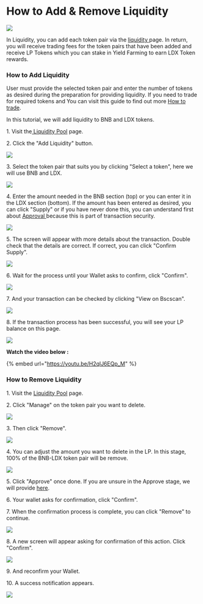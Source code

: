 # How to Add & Remove Liquidity

![](../../.gitbook/assets/8.-how-to-add-\_-remove-liquidity.svg)

In Liquidity, you can add each token pair via the [liquidity ](https://swap.litedex.io/#/swap)page. In return, you will receive trading fees for the token pairs that have been added and receive LP Tokens which you can stake in Yield Farming to earn LDX Token rewards.

### **How to Add Liquidity**

User must provide the selected token pair and enter the number of tokens as desired during the preparation for providing liquidity. If you need to trade for required tokens and You can visit this guide to find out more [How to trade](how-to-trade.md).

In this tutorial, we will add liquidity to BNB and LDX tokens.

1\. Visit the[ Liquidity Pool](https://swap.litedex.io/#/pool) page.

2\. Click the "Add Liquidity" button.

![](https://gblobscdn.gitbook.com/assets%2F-Mfq-xr1Ba1zZ4TSvXC0%2F-Mh2DdTJRJSE6iZORIeM%2F-Mh2F9KVYZQ31kmkxqlN%2F56316DF2-AE26-4716-A921-CE3B43F7DF66\_4\_5005\_c.jpeg?alt=media\&token=d93e4299-aa68-4fef-a9c3-87249af6f4c4)

3\. Select the token pair that suits you by clicking "Select a token", here we will use BNB and LDX.

![](https://gblobscdn.gitbook.com/assets%2F-Mfq-xr1Ba1zZ4TSvXC0%2F-Mh1TmElVDw8pf7WOiUU%2F-Mh1zTPMJVX-VFgj8lmC%2F0A65B666-BE7F-40CE-AA1B-BFAD94FD9910\_1\_105\_c.jpeg?alt=media\&token=3948fe92-a0f1-45f4-a3d7-ed24d0c5d452)

4\. Enter the amount needed in the BNB section (top) or you can enter it in the LDX section (bottom). If the amount has been entered as desired, you can click "Supply" or if you have never done this, you can understand first about [Approval ](../../get-started/approval-introduction.md)because this is part of transaction security.

![](https://gblobscdn.gitbook.com/assets%2F-Mfq-xr1Ba1zZ4TSvXC0%2F-Mh1TmElVDw8pf7WOiUU%2F-Mh2-jUBQa-sVnKoDMeS%2FEF194B04-548B-4A96-9227-741E421FA2D4\_1\_105\_c.jpeg?alt=media\&token=d83f6f60-0a3d-467f-a0ad-dfd33c65c4f0)

5\. The screen will appear with more details about the transaction. Double check that the details are correct. If correct, you can click "Confirm Supply".

![](../../.gitbook/assets/1725172E-1587-415F-973D-6FE8983A2179\_1\_201\_a.jpeg)

6\. Wait for the process until your Wallet asks to confirm, click "Confirm".

![](https://gblobscdn.gitbook.com/assets%2F-Mfq-xr1Ba1zZ4TSvXC0%2F-Mh1TmElVDw8pf7WOiUU%2F-Mh21bRAKtlGn2H76zqM%2F064F2C87-5375-46A4-99F3-18D2407A9EBE\_1\_201\_a.jpeg?alt=media\&token=1f2e4a39-4d0c-4a53-8f4d-376928a40bea)

7\. And your transaction can be checked by clicking "View on Bscscan".

![](https://gblobscdn.gitbook.com/assets%2F-Mfq-xr1Ba1zZ4TSvXC0%2F-Mh1TmElVDw8pf7WOiUU%2F-Mh2235Nwu4IQxpy\_637%2F6847D8C7-4AF6-4AAF-AA75-01A47319830D\_1\_201\_a.jpeg?alt=media\&token=18801b7a-fe6f-4a27-aa50-f78dd7bf5745)

8\. If the transaction process has been successful, you will see your LP balance on this page.

![](https://gblobscdn.gitbook.com/assets%2F-Mfq-xr1Ba1zZ4TSvXC0%2F-Mh1TmElVDw8pf7WOiUU%2F-Mh234RRLUE2ZnW4yw4o%2FD755D3E8-AFB1-4781-812A-650138F87A86\_1\_201\_a.jpeg?alt=media\&token=a0ff3fb1-6ab3-43de-a9f6-dbc92597b5d0)

**Watch the video below :**

{% embed url="https://youtu.be/H2qlJ6EQp_M" %}

### **How to Remove Liquidity**

1\. Visit the [Liquidity Pool](https://swap.litedex.io/#/pool) page.

2\. Click "Manage" on the token pair you want to delete.

![](https://gblobscdn.gitbook.com/assets%2F-Mfq-xr1Ba1zZ4TSvXC0%2F-Mh1TmElVDw8pf7WOiUU%2F-Mh25ebYnEIXxdKcYdaw%2FD954EE0D-6F51-4087-A429-1C0C7F67A5B3\_1\_201\_a.jpeg?alt=media\&token=618fef51-853e-407f-9206-a8d28fd3f9f0)

3\. Then click "Remove".

![](https://gblobscdn.gitbook.com/assets%2F-Mfq-xr1Ba1zZ4TSvXC0%2F-Mh1TmElVDw8pf7WOiUU%2F-Mh2625vCmzERRE66-29%2FD755D3E8-AFB1-4781-812A-650138F87A86\_1\_201\_a.jpeg?alt=media\&token=b43ea1dd-e687-4fae-994d-ab8eecf6c352)

4\. You can adjust the amount you want to delete in the LP. In this stage, 100% of the BNB-LDX token pair will be remove.

![](https://gblobscdn.gitbook.com/assets%2F-Mfq-xr1Ba1zZ4TSvXC0%2F-Mh1TmElVDw8pf7WOiUU%2F-Mh26fUo8lYwB3X0HkJq%2F843F61D1-3974-456C-92F4-B7C85900C279\_1\_105\_c.jpeg?alt=media\&token=9d38f823-5702-4c9d-8f30-98cf51212bca)

5\. Click "Approve" once done. If you are unsure in the Approve stage, we will provide [here](../../get-started/approval-introduction.md).

6\. Your wallet asks for confirmation, click "Confirm".

7\. When the confirmation process is complete, you can click "Remove" to continue.

![](https://gblobscdn.gitbook.com/assets%2F-Mfq-xr1Ba1zZ4TSvXC0%2F-Mh1TmElVDw8pf7WOiUU%2F-Mh2724wyX51gdEwD6tw%2F8ACCEFCD-CB38-4C81-8579-05F1AE9CFE91\_1\_105\_c.jpeg?alt=media\&token=94643d39-1bcf-497b-9799-c3187ad5e567)

8\. A new screen will appear asking for confirmation of this action. Click "Confirm".

![](https://gblobscdn.gitbook.com/assets%2F-Mfq-xr1Ba1zZ4TSvXC0%2F-Mh1TmElVDw8pf7WOiUU%2F-Mh27QWU04mHPPHJND0L%2F6DA6C8C1-0FDD-438F-A76C-3B9D655BD3DC\_1\_201\_a.jpeg?alt=media\&token=f06c41ca-cc05-4114-8af5-b589207180b7)

9\. And reconfirm your Wallet.

10\. A success notification appears.

![](https://gblobscdn.gitbook.com/assets%2F-Mfq-xr1Ba1zZ4TSvXC0%2F-Mh1TmElVDw8pf7WOiUU%2F-Mh27mkV2VVG\_bywvYpn%2F120F7744-E1AB-4634-9781-4EB7842AD185\_4\_5005\_c.jpeg?alt=media\&token=e137f29a-b4c8-4aab-b29a-390f0f612c38)
